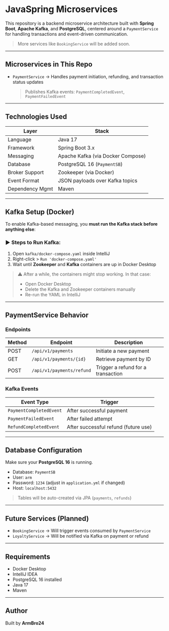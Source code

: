 # JavaSpring Microservices

This repository is a backend microservice architecture built with **Spring Boot**, **Apache Kafka**, and **PostgreSQL**, centered around a `PaymentService` for handling transactions and event-driven communication.

> More services like `BookingService` will be added soon.

---

## Microservices in This Repo

- `PaymentService` → Handles payment initiation, refunding, and transaction status updates  
  > Publishes Kafka events: `PaymentCompletedEvent`, `PaymentFailedEvent`

---

## Technologies Used

| Layer           | Stack                                     |
|----------------|--------------------------------------------|
| Language        | Java 17                                   |
| Framework       | Spring Boot 3.x                           |
| Messaging       | Apache Kafka (via Docker Compose)         |
| Database        | PostgreSQL 16 (`PaymentSB`)               |
| Broker Support  | Zookeeper (via Docker)                    |
| Event Format    | JSON payloads over Kafka topics           |
| Dependency Mgmt | Maven                                     |

---

## Kafka Setup (Docker)

To enable Kafka-based messaging, you **must run the Kafka stack before anything else**:

### ▶️ Steps to Run Kafka:

1. Open `kafka/docker-compose.yaml` inside IntelliJ
2. Right-click > `Run 'docker-compose.yaml'`
3. Wait until **Zookeeper** and **Kafka** containers are up in Docker Desktop

> ⚠️ After a while, the containers might stop working. In that case:
> - Open Docker Desktop
> - Delete the Kafka and Zookeeper containers manually
> - Re-run the YAML in IntelliJ

---

## PaymentService Behavior

### Endpoints

| Method | Endpoint                     | Description                         |
|--------|------------------------------|-------------------------------------|
| POST   | `/api/v1/payments`           | Initiate a new payment              |
| GET    | `/api/v1/payments/{id}`      | Retrieve payment by ID              |
| POST   | `/api/v1/payments/refund`    | Trigger a refund for a transaction  |

### Kafka Events

| Event Type             | Trigger                              |
|------------------------|--------------------------------------|
| `PaymentCompletedEvent`| After successful payment              |
| `PaymentFailedEvent`   | After failed attempt                  |
| `RefundCompletedEvent` | After successful refund (future use) |

---

## Database Configuration

Make sure your **PostgreSQL 16** is running.

- Database: `PaymentSB`
- User: `arm`
- Password: `1234` (adjust in `application.yml` if changed)
- Host: `localhost:5432`

> Tables will be auto-created via JPA (`payments`, `refunds`)

---

## Future Services (Planned)

- `BookingService` → Will trigger events consumed by `PaymentService`
- `LoyaltyService` → Will be notified via Kafka on payment or refund

---

## Requirements

- Docker Desktop 
- IntelliJ IDEA 
- PostgreSQL 16 installed 
- Java 17 
- Maven 

---

## Author

Built by **ArmBro24**  
